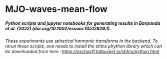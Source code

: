 # MJO-waves-mean-flow

##### Python scripts and jupyter notebooks for generating results in Barpanda et al. (2022) (doi.org/10.1002/essoar.10512829.1).

###### These experiments use spherical harmonic transforms in the backend. To rerun these scripts, one needs to install the shtns phython library which can be downloaded from here -https://nschaeff.bitbucket.io/shtns/python.html
